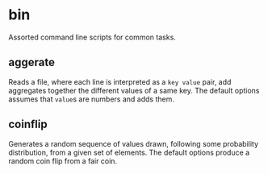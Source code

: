 bin
===

Assorted command line scripts for common tasks.

aggerate
--------

Reads a file, where each line is interpreted as a `key value` pair, add
aggregates together the different values of a same key. The default options
assumes that `value`s are numbers and adds them.

coinflip
--------

Generates a random sequence of values drawn, following some probability
distribution, from a given set of elements. The default options produce
a random coin flip from a fair coin.
